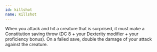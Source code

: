 ```yaml
---
id: killshot
name: Killshot
---
```

When you attack and hit a creature that is surprised, it must make a Constitution saving throw (DC 8 + your Dexterity 
modifier + your proficiency bonus). On a failed save, double the damage of your attack against the creature.